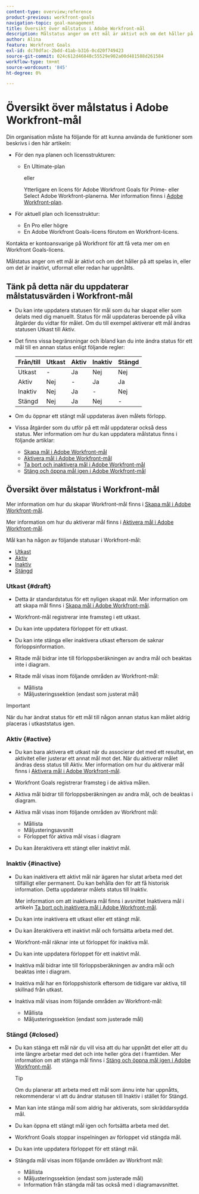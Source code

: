 ```yaml
---
content-type: overview;reference
product-previous: workfront-goals
navigation-topic: goal-management
title: Översikt över målstatus i Adobe Workfront-mål
description: Målstatus anger om ett mål är aktivt och om det håller på att spelas in, eller om det är inaktivt, utformat eller redan har uppnåtts.
author: Alina
feature: Workfront Goals
exl-id: dc70dfac-2bdd-41ab-b316-0cd20f749423
source-git-commit: 024c612d46848c55529e902a00d481588d261584
workflow-type: tm+mt
source-wordcount: '845'
ht-degree: 0%

---
```


# Översikt över målstatus i Adobe Workfront-mål

Din organisation måste ha följande för att kunna använda de funktioner som beskrivs i den här artikeln:

* För den nya planen och licensstrukturen:

   * En Ultimate-plan

     eller

     Ytterligare en licens för Adobe Workfront Goals för Prime- eller Select Adobe Workfront-planerna. Mer information finns i [Adobe Workfront-plan](https://www.workfront.com/plans).

* För aktuell plan och licensstruktur:

   * En Pro eller högre
   * En Adobe Workfront Goals-licens förutom en Workfront-licens.

Kontakta er kontoansvarige på Workfront för att få veta mer om en Workfront Goals-licens.

Målstatus anger om ett mål är aktivt och om det håller på att spelas in, eller om det är inaktivt, utformat eller redan har uppnåtts.

## Tänk på detta när du uppdaterar målstatusvärden i Workfront-mål

* Du kan inte uppdatera statusen för mål som du har skapat eller som delats med dig manuellt. Status för mål uppdateras beroende på vilka åtgärder du vidtar för målet. Om du till exempel aktiverar ett mål ändras statusen Utkast till Aktiv.
* Det finns vissa begränsningar och ibland kan du inte ändra status för ett mål till en annan status enligt följande regler:

  | Från/till | Utkast | Aktiv | Inaktiv | Stängd |
  |---|---|---|---|---|
  | Utkast | - | Ja | Nej | Nej |
  | Aktiv | Nej | - | Ja | Ja |
  | Inaktiv | Nej | Ja | - | Nej |
  | Stängd | Nej | Ja | Nej | - |

* Om du öppnar ett stängt mål uppdateras även målets förlopp.
* Vissa åtgärder som du utför på ett mål uppdaterar också dess status. Mer information om hur du kan uppdatera målstatus finns i följande artiklar:

   * [Skapa mål i Adobe Workfront-mål](../../workfront-goals/goal-management/create-goals.md)
   * [Aktivera mål i Adobe Workfront-mål](../../workfront-goals/goal-management/activate-goals.md)
   * [Ta bort och inaktivera mål i Adobe Workfront-mål](../../workfront-goals/goal-management/delete-and-deactivate-goals.md)
   * [Stäng och öppna mål igen i Adobe Workfront-mål](../../workfront-goals/goal-management/close-and-reopen-goals.md)

## Översikt över målstatus i Workfront-mål

Mer information om hur du skapar Workfront-mål finns i [Skapa mål i Adobe Workfront-mål](../../workfront-goals/goal-management/create-goals.md).

Mer information om hur du aktiverar mål finns i [Aktivera mål i Adobe Workfront-mål](../../workfront-goals/goal-management/activate-goals.md).

Mål kan ha någon av följande statusar i Workfront-mål:

* [Utkast](#draft)
* [Aktiv](#active)
* [Inaktiv](#inactive)
* [Stängd](#closed)

### Utkast {#draft}

* Detta är standardstatus för ett nyligen skapat mål. Mer information om att skapa mål finns i [Skapa mål i Adobe Workfront-mål](../../workfront-goals/goal-management/create-goals.md).
* Workfront-mål registrerar inte framsteg i ett utkast.
* Du kan inte uppdatera förloppet för ett utkast.
* Du kan inte stänga eller inaktivera utkast eftersom de saknar förloppsinformation.
* Ritade mål bidrar inte till förloppsberäkningen av andra mål och beaktas inte i diagram.
* Ritade mål visas inom följande områden av Workfront-mål:

   * Mållista
   * Måljusteringssektion (endast som justerat mål)


>[!IMPORTANT]
>
>När du har ändrat status för ett mål till någon annan status kan målet aldrig placeras i utkaststatus igen.

### Aktiv {#active}

* Du kan bara aktivera ett utkast när du associerar det med ett resultat, en aktivitet eller justerar ett annat mål mot det. När du aktiverar målet ändras dess status till Aktiv. Mer information om hur du aktiverar mål finns i [Aktivera mål i Adobe Workfront-mål](../../workfront-goals/goal-management/activate-goals.md).
* Workfront Goals registrerar framsteg i de aktiva målen.
* Aktiva mål bidrar till förloppsberäkningen av andra mål, och de beaktas i diagram.
* Aktiva mål visas inom följande områden av Workfront mål:

   * Mållista
   * Måljusteringsavsnitt
   * Förloppet för aktiva mål visas i diagram

* Du kan återaktivera ett stängt eller inaktivt mål.

### Inaktiv {#inactive}

* Du kan inaktivera ett aktivt mål när ägaren har slutat arbeta med det tillfälligt eller permanent. Du kan behålla den för att få historisk information. Detta uppdaterar målets status till Inaktiv.

  Mer information om att inaktivera mål finns i avsnittet Inaktivera mål i artikeln [Ta bort och inaktivera mål i Adobe Workfront-mål](../../workfront-goals/goal-management/delete-and-deactivate-goals.md).

* Du kan inte inaktivera ett utkast eller ett stängt mål.
* Du kan återaktivera ett inaktivt mål och fortsätta arbeta med det.
* Workfront-mål räknar inte ut förloppet för inaktiva mål.
* Du kan inte uppdatera förloppet för ett inaktivt mål.
* Inaktiva mål bidrar inte till förloppsberäkningen av andra mål och beaktas inte i diagram.
* Inaktiva mål har en förloppshistorik eftersom de tidigare var aktiva, till skillnad från utkast.
* Inaktiva mål visas inom följande områden av Workfront-mål:

   * Mållista
   * Måljusteringssektion (endast som justerade mål)

### Stängd {#closed}

* Du kan stänga ett mål när du vill visa att du har uppnått det eller att du inte längre arbetar med det och inte heller göra det i framtiden. Mer information om att stänga mål finns i [Stäng och öppna mål igen i Adobe Workfront-mål](../../workfront-goals/goal-management/close-and-reopen-goals.md).

  >[!TIP]
  >
  >Om du planerar att arbeta med ett mål som ännu inte har uppnåtts, rekommenderar vi att du ändrar statusen till Inaktiv i stället för Stängd.

* Man kan inte stänga mål som aldrig har aktiverats, som skräddarsydda mål.
* Du kan öppna ett stängt mål igen och fortsätta arbeta med det.
* Workfront Goals stoppar inspelningen av förloppet vid stängda mål.
* Du kan inte uppdatera förloppet för ett stängt mål.
* Stängda mål visas inom följande områden av Workfront mål:

   * Mållista
   * Måljusteringssektion (endast som justerade mål)
   * Information från stängda mål tas också med i diagramavsnittet.
